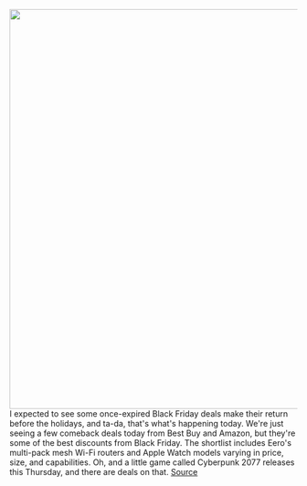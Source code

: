 <img src='https://cdn.vox-cdn.com/thumbor/7cPWq3dLSzMPcRJntu45Ql_hhyc=/0x0:2040x1360/1200x800/filters:focal(857x517:1183x843)/cdn.vox-cdn.com/uploads/chorus_image/image/68470306/dseifert_191008_3720_0004.0.jpg' width='700px' /><br/>
I expected to see some once-expired Black Friday deals make their return before the holidays, and ta-da, that's what's happening today. We're just seeing a few comeback deals today from Best Buy and Amazon, but they're some of the best discounts from Black Friday. The shortlist includes Eero's multi-pack mesh Wi-Fi routers and Apple Watch models varying in price, size, and capabilities. Oh, and a little game called Cyberpunk 2077 releases this Thursday, and there are deals on that.
<a href='https://www.theverge.com/good-deals/2020/12/7/22158456/eero-mesh-wifi-router-apple-watch-se-series-5-6-cyberpunk-2077-deal-sale-amazon-best-buy'> Source <a/>